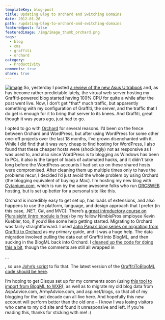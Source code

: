 ```yaml
---
templateKey: blog-post
title: Updating Blog to Orchard and Switching Domains
date: 2012-01-26
path: /updating-blog-to-orchard-and-switching-domains
featuredpost: false
featuredimage: /img/image_thumb_orchard.png
tags:
  - blog
  - cms
  - graffiti
  - orchard
category:
  - Productivity
comments: true
share: true
---
```


[![image](/img/image_thumb_orchard.png "image")](/img/image_thumb_orchard.png) So, yesterday I posted [a review of the new Asus Ultrabook](http://ardalis.com/Asus-Zen-Ultrabook-First-Impressions) and, as has become rather predictable lately, the virtual web server hosting my Graffiti-powered blog started having 100% CPU for quite a while after the post went live. Now, I don’t get \*that\* much traffic, but apparently something with my configuration of Graffiti, the server, and the traffic that I do get is enough for it to bring that server to its knees. And Graffiti, great though it was years ago, just had to go.

I opted to go with [Orchard](http://www.orchardproject.net) for several reasons. I’d been on the fence between Orchard and WordPress, but after using WordPress for some other one-off projects over the last 18 months, I’ve grown disenchanted with it. While I did find that it was very cheap to find hosting for WordPress, I also found that these cheaper hosts were (shockingly) not as responsive as I was used to, and also since WordPress is to blogging as Windows has been to PCs, it also is the target of loads of automated hacks, and it didn’t take long before the WordPress accounts I had set up on these shared hosts were compromised. After cleaning them up multiple times only to have the problems recur, I decided I’d just avoid the whole problem by using Orchard (the blogging equivalent of buying a Mac). I’m hosting my new blog with [Cytanium.com](http://cytanium.com), which is run by the same awesome folks who run [ORCSWEB](http://orcsweb.com) hosting, but is set up better for a personal site like this.

Orchard is incredibly easy to get set up, has loads of extensions, and also happens to use the platform, language, and design approach that I prefer (in this case, .NET, C#, and MVC). There’s [a great introductory course on Pluralsight (intro module is free)](http://www.pluralsight-training.net/microsoft/players/PSODPlayer?author=kevin-kuebler&name=introduction-to-orchard&mode=live&clip=0&course=orchard-fundamentals) by my fellow NimblePros employee Kevin Kuebler, too, if you’d like some help getting started. Migrating to Orchard was fairly straightforward. I used [John Papa’s blog series on migrating from Graffiti to Orchard](http://johnpapa.net/orchardpart1) as my primary guide, and it was a huge help. The data migration involved pulling the data out of Graffiti into BlogML, and then sucking in the BlogML back into Orchard. I [cleaned up the code for doing this a bit](https://bitbucket.org/jonsagara/graffititoblogml/pull-request/1/pull-please), though the comments are still all wrapped in <p>…</p>, so use [John’s script](http://johnpapa.net/orchardpart2) to fix that. The latest version of the [GraffitiToBlogML code should be here](https://bitbucket.org/jonsagara/graffititoblogml/overview).

I’m hoping to get Disqus set up for my comments soon (using [this tool to import from BlogML to WXR](http://ithoughthecamewithyou.com/post/Convert-BlogML-comments-to-XWR-for-Disqus.aspx)), as well as to migrate my old blog data from AspAdvice.com, ArmyAdvice.com, and asp.net/blogs, so that all of my blogging for the last decade can all live here. And hopefully this new account will perform better than the old one – I know I was losing visitors who came to my old site and found it unresponsive and left. If you’re reading this, thanks for sticking with me! :)
